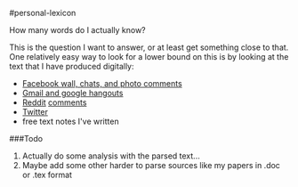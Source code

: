 #personal-lexicon

How many words do I actually know?

This is the question I want to answer, or at least get something close to that.
One relatively easy way to look for a lower bound on this is by looking at the
text that I have produced digitally:

* [Facebook wall, chats, and photo comments](https://www.facebook.com/help/131112897028467/)
* [Gmail and google hangouts](https://www.google.com/settings/takeout)
* [Reddit](https://github.com/reddit/reddit/wiki/JSON) [comments](https://www.reddit.com/user/way_fairer/comments)
* [Twitter](https://blog.twitter.com/2012/your-twitter-archive)
* free text notes I've written


###Todo
1. Actually do some analysis with the parsed text...
1. Maybe add some other harder to parse sources like my papers in .doc  or .tex
   format
